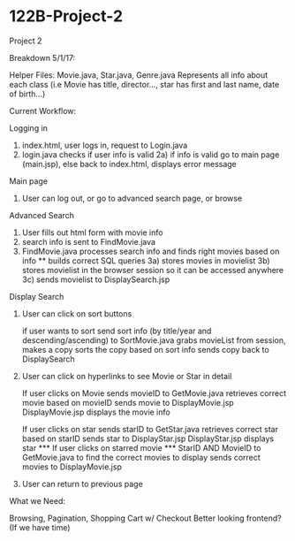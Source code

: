 # 122B-Project-2
Project 2

Breakdown 5/1/17:

Helper Files:
	Movie.java, Star.java, Genre.java
	Represents all info about each class 
	(i.e Movie has title, director..., star has first and last name, date of birth...)
	
Current Workflow:

Logging in 
1)  index.html, user logs in, request to Login.java
2)  login.java checks if user info is valid
2a) if info is valid
		go to main page (main.jsp), 
	else
		back to index.html, displays error message 

Main page
1) User can log out, or go to advanced search page, or browse

Advanced Search
1) User fills out html form with movie info
2) search info is sent to FindMovie.java
3) FindMovie.java processes search info and finds right movies based on info
		** builds correct SQL queries
		3a) stores movies in movielist
		3b) stores movielist in the browser session so it can be accessed anywhere
		3c) sends movielist to DisplaySearch.jsp

Display Search
1) User can click on sort buttons

	if user wants to sort
		send sort info (by title/year and descending/ascending) to SortMovie.java
		grabs movieList from session, makes a copy
		sorts the copy based on sort info
		sends copy back to DisplaySearch
		
2) User can click on hyperlinks to see Movie or Star in detail

	If user clicks on Movie
		sends movieID to GetMovie.java
		retrieves correct movie based on movieID
		sends movie to DisplayMovie.jsp
		DisplayMovie.jsp displays the movie info
		
	If user clicks on star
		sends starID to GetStar.java
		retrieves correct star based on starID
		sends star to DisplayStar.jsp
		DisplayStar.jsp displays star
		*** If user clicks on starred movie ***
			StarID AND MovieID to GetMovie.java to find the correct movies to display
			sends correct movies to DisplayMovie.jsp
			
3) User can return to previous page

What we Need:

Browsing, Pagination, Shopping Cart w/ Checkout
Better looking frontend? (If we have time)

